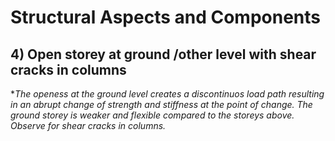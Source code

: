# Structural Aspects and Components 
## 4) Open storey at ground /other level with shear cracks in columns
**The openess at the ground level creates a discontinuos load path resulting in an abrupt change of strength and stiffness at the point of change. The ground storey is weaker and flexible compared to the storeys above. Observe for shear cracks in columns.*